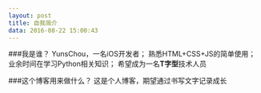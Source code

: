 ```yaml
---
layout: post
title: 自我简介
data: 2016-08-22 15:00:43
---
```


###我是谁？
YunsChou，一名iOS开发者；
熟悉HTML+CSS+JS的简单使用；
业余时间在学习Python相关知识；
希望成为一名**T字型**技术人员

###这个博客用来做什么？
这是个人博客，期望通过书写文字记录成长



